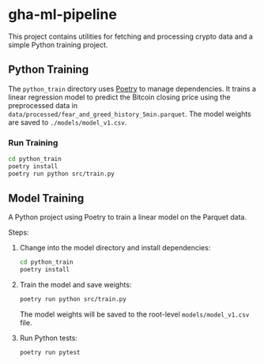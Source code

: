 # gha-ml-pipeline

This project contains utilities for fetching and processing crypto data and a simple Python training project.

## Python Training

The `python_train` directory uses [Poetry](https://python-poetry.org/) to manage dependencies.
It trains a linear regression model to predict the Bitcoin closing price using the
preprocessed data in `data/processed/fear_and_greed_history_5min.parquet`.
The model weights are saved to `./models/model_v1.csv`.

### Run Training

```bash
cd python_train
poetry install
poetry run python src/train.py
```

## Model Training

A Python project using Poetry to train a linear model on the Parquet data.

Steps:
1. Change into the model directory and install dependencies:

   ```bash
   cd python_train
   poetry install
   ```
2. Train the model and save weights:

   ```bash
   poetry run python src/train.py
   ```
   The model weights will be saved to the root-level `models/model_v1.csv` file.

3. Run Python tests:

   ```bash
   poetry run pytest
   ```
